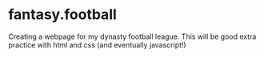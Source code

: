 # fantasy.football
Creating a webpage for my dynasty football league.
This will be good extra practice with html and css
(and eventually javascript!)

